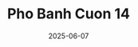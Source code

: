 ---
title: Pho Banh Cuon 14
address: 129 avenue de Choisy, 75013 Paris
date: 2025-06-07
ratings:
- 4
foodtags:
- vietnamien
countrycodes:
- VNM
cover: DSC05460
---